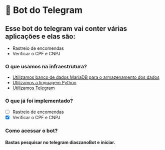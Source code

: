 # 🐍 Bot do Telegram

## Esse bot do telegram vai conter várias aplicações e elas são:

- Rastreio de encomendas
- Verificar o CPF e CNPJ

### O que usamos na infraestrutura?
- [Utilizamos banco de dados MariaDB para o armazenamento dos dados](https://mariadb.org/)
- [Utilizamos a linguagem Python](https://www.python.org/)
- [Utilizamos Telegram](https://web.telegram.org/z/)

### O que já foi implementado?

- [ ] Rastreio de encomendas
- [x] Verificar o CPF e CNPJ

### Como acessar o bot?
#### Bastas pesquisar no telegram diaszanoBot e iniciar.
